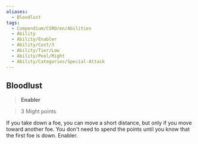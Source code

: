 ```yaml
---
aliases:
  - Bloodlust
tags:
  - Compendium/CSRD/en/Abilities
  - Ability
  - Ability/Enabler
  - Ability/Cost/3
  - Ability/Tier/Low
  - Ability/Pool/Might
  - Ability/Categories/Special-Attack
---
```

  
    
## Bloodlust    
>**Enabler**    
>3 Might points  
    
If you take down a foe, you can move a short distance, but only if you move toward another foe. You don't need to spend the points until you know that the first foe is down. Enabler.